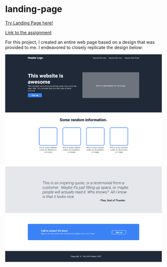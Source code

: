 # landing-page

[Try Landing Page here!](https://isadoritas.github.io/landing-page/)

[Link to the assignment](https://www.theodinproject.com/lessons/foundations-landing-page)

For this project, I created an entire web page based on a design that was provided to me. I endeavored to closely replicate the design below:

<img src="01.png">
